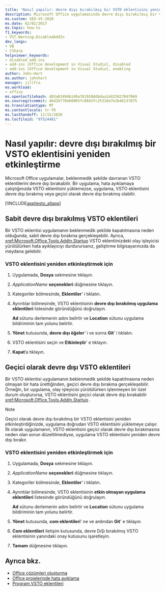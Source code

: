 ```yaml
---
title: 'Nasıl yapılır: devre dışı bırakılmış bir VSTO eklentisini yeniden etkinleştirme'
description: Microsoft Office uygulamasında devre dışı bırakılmış bir VSTO eklentisini yeniden etkinleştirmek için Visual Studio 'Yu nasıl kullanabileceğinizi öğrenin.
ms.custom: SEO-VS-2020
ms.date: 02/02/2017
ms.topic: how-to
f1_keywords:
- VST.Warning.DisabledAddIn
dev_langs:
- VB
- CSharp
helpviewer_keywords:
- disabled add-ins
- add-ins [Office development in Visual Studio], disabled
- add-ins [Office development in Visual Studio], enabling
author: John-Hart
ms.author: johnhart
manager: jillfra
ms.workload:
- office
ms.openlocfilehash: d03a03494b149a761910ddbdaa1d41592704f969
ms.sourcegitcommit: 4bd2b770e60965fc0843fc25318a7e1b46137875
ms.translationtype: MT
ms.contentlocale: tr-TR
ms.lasthandoff: 12/15/2020
ms.locfileid: "97524481"
---
```

# <a name="how-to-re-enable-a-vsto-add-in-that-has-been-disabled"></a>Nasıl yapılır: devre dışı bırakılmış bir VSTO eklentisini yeniden etkinleştirme
  Microsoft Office uygulamalar, beklenmedik şekilde davranan VSTO eklentilerini devre dışı bırakabilir. Bir uygulama, hata ayıklamaya çalıştığınızda VSTO eklentisini yüklemezse, uygulama, VSTO eklentisini devre dışı bırakmış veya geçici olarak devre dışı bırakmış olabilir.

 [!INCLUDE[appliesto_allapp](../vsto/includes/appliesto-allapp-md.md)]

## <a name="hard-disabled-vsto-add-ins"></a>Sabit devre dışı bırakılmış VSTO eklentileri
 Bir VSTO eklentisi uygulamanın beklenmedik şekilde kapatılmasına neden olduğunda, sabit devre dışı bırakma gerçekleşebilir. Ayrıca, <xref:Microsoft.Office.Tools.AddIn.Startup> VSTO eklentiinizdeki olay işleyicisi yürütülürken hata ayıklayıcıyı durdurursanız, geliştirme bilgisayarınızda da meydana gelebilir.

### <a name="to-re-enable-a-vsto-add-in"></a>VSTO eklentisini yeniden etkinleştirmek için

1. Uygulamada, **Dosya** sekmesine tıklayın.

2. *ApplicationName* **seçenekleri** düğmesine tıklayın.

3. Kategoriler bölmesinde, **Eklentiler**' i tıklatın.

4. Ayrıntılar bölmesinde, VSTO eklentisinin **devre dışı bırakılmış uygulama eklentileri** listesinde göründüğünü doğrulayın.

     **Ad** sütunu derlemenin adını belirtir ve **Location** sütunu uygulama bildiriminin tam yolunu belirtir.

5. **Yönet** kutusunda, **devre dışı öğeler**' i ve sonra **Git**' i tıklatın.

6. VSTO eklentisini seçin ve **Etkinleştir**' e tıklayın.

7. **Kapat**’a tıklayın.

## <a name="soft-disabled-vsto-add-ins"></a>Geçici olarak devre dışı VSTO eklentileri
 Bir VSTO eklentisi uygulamanın beklenmedik şekilde kapatılmasına neden olmayan bir hata ürettiğinden, geçici devre dışı bırakma gerçekleşebilir. Örneğin, bir uygulama, olay işleyicisi yürütülürken işlenmeyen bir özel durum oluşturursa, VSTO eklentisini geçici olarak devre dışı bırakabilir <xref:Microsoft.Office.Tools.AddIn.Startup> .

> [!NOTE]
> Geçici olarak devre dışı bırakılmış bir VSTO eklentisini yeniden etkinleştirdiğinizde, uygulama doğrudan VSTO eklentisini yüklemeye çalışır. İlk olarak uygulamanın, VSTO eklentisini geçici olarak devre dışı bırakmasına neden olan sorun düzeltilmediyse, uygulama VSTO eklentisini yeniden devre dışı bırakır.

### <a name="to-re-enable-a-vsto-add-in"></a>VSTO eklentisini yeniden etkinleştirmek için

1. Uygulamada, **Dosya** sekmesine tıklayın.

2. *ApplicationName* **seçenekleri** düğmesine tıklayın.

3. Kategoriler bölmesinde, **Eklentiler**' i tıklatın.

4. Ayrıntılar bölmesinde, VSTO eklentisinin **etkin olmayan uygulama eklentileri** listesinde göründüğünü doğrulayın.

     **Ad** sütunu derlemenin adını belirtir ve **Location** sütunu uygulama bildiriminin tam yolunu belirtir.

5. **Yönet** kutusunda, **com eklentileri**' ne ve ardından **Git**' e tıklayın.

6. **Com eklentileri** iletişim kutusunda, devre DıŞı bırakılmış VSTO eklentisinin yanındaki onay kutusunu işaretleyin.

7. **Tamam** düğmesine tıklayın.

## <a name="see-also"></a>Ayrıca bkz.
- [Office çözümleri oluşturma](../vsto/building-office-solutions.md)
- [Office projelerinde hata ayıklama](../vsto/debugging-office-projects.md)
- [Program VSTO eklentileri](../vsto/programming-vsto-add-ins.md)
